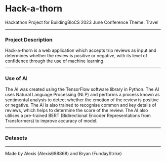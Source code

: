 # Hack-a-thorn
Hackathon Project for BuildingBloCS 2023 June Conference
Theme: Travel
- - -
### Project Description
Hack-a-thorn is a web application which accepts trip reviews as input and determines whether the review is positive or negative, with its level of confidence through the use of machine learning.
- - -
### Use of AI
The AI was created using the TensorFlow software library in Python. The AI uses Natural Language Processing (NLP) and performs a process known as sentimental analysis to detect whether the emotion of the review is positive or negative. The AI is also trained to recognise common and key details of reviews, which helps to determine the score of the review. The AI also utilises a pre-trained BERT (Bidirectional Encoder Representations from Transformers) to improve accuracy of model.
- - -
### Datasets
- - -
Made by Alexis (Alexis688868) and Bryan (FundayStrike)
